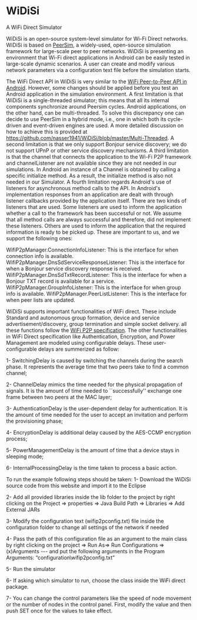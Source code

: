 # WiDiSi
A WiFi Direct Simulator

WiDiSi is an open-source system-level simulator for Wi-Fi Direct networks. WiDiSi is based on [PeerSim](http://peersim.sourceforge.net/), a widely-used, open-source simulation framework for large-scale peer to peer networks. WiDiSi is presenting an environment that Wi-Fi direct applications in Android can be easily tested in large-scale dynamic scenarios. A user can create and modify various network parameters via a configuration text file before the simulation starts. 

The WiFi Direct API in WiDiSi is very similar to the [WiFi Peer-to-Peer API in Android](http://developer.android.com/guide/topics/connectivity/wifip2p.html). However, some changes should be applied before you test an Android application in the simulation environment. A first limitation is that WiDiSi is a single-threaded simulator; this means that all its internal components synchronize around Peersim cycles. Android applications, on the other hand, can be multi-threaded. To solve this discrepancy one can decide to use PeerSim in a hybrid mode, i.e., one in which both its cycle-driven and event-driven engines are used. A more detailed discussion on how to achieve this is provided at https://github.com/nasser1941/WiDiSi/blob/master/Multi-Threaded. A second limitation is that we only support Bonjour service discovery; we do not support UPnP or other service discovery mechanisms. A third limitation is that the channel that connects the application to the Wi-Fi P2P framework and channelListener are not available since they are not needed in our simulations. In Android an instance of a Channel is obtained by calling a specific initialize method. As a result, the initialize method is also not needed in our Simulator. A fourth limitation regards Android's use of listeners for asynchronous method calls to the API. In Android's implementation responses from an application are dealt with through listener callbacks provided by the application itself. There are two kinds of listeners that are used. Some listeners are used to inform the application whether a call to the framework has been successful or not. We assume that all method calls are always successful and therefore, did not implement these listeners. Others are used to inform the application that the required information is ready to be picked up. These are important to us, and we support the following ones:

WifiP2pManager.ConnectionInfoListener: This is the interface for when connection info is available.
WifiP2pManager.DnsSdServiceResponseListener: This is the interface for when a Bonjour service discovery response is received.
WifiP2pManager.DnsSdTxtRecordListener: This is the interface for when a Bonjour TXT record is available for a service.
WifiP2pManager.GroupInfoListener: This is the interface for when group info is available.
WifiP2pManager.PeerListListener: This is the interface for when peer lists are updated.

WiDiSi supports important functionalities of WiFi direct. These include Standard and autonomous group formation, device and service advertisement/discovery, group termination and simple socket delivery. all these functions follow the [WiFi P2P specification]( https://www.wi-fi.org/discover-wi-fi/specifications).
The other functionalities in WiFi Direct specification like Authentication, Encryption, and Power Management are modeled using configurable delays. These user-configurable delays are summerized as follow:

1- SwitchingDelay is caused by switching the channels during the search phase. It represents the average time that two peers take to find a common channel;

2- ChannelDelay mimics the time needed for the physical propagation of signals. It is the amount of time needed to ``successfully'' exchange one frame between two peers at the MAC layer;

3- AuthenticationDelay is the user-dependent delay for authentication. It is the amount of time needed for the user to accept an invitation and perform the provisioning phase;

4- EncryptionDelay is additional delay caused by the AES-CCMP encryption process;

5- PowerManagementDelay is the amount of time that a device stays in sleeping mode;

6- InternalProcessingDelay is the time taken to process a basic action.  

To run the example following steps should be taken:
1-	Download the WiDiSi source code from this website and import it to the Eclipse

2-	Add all provided libraries inside the lib folder to the project by right clicking on the Project => properties => Java Build Path => Libraries => Add External JARs

3-	Modify the configuration text (wifip2pconfig.txt) file inside the configuration folder to change all settings of the network if needed

4-	Pass the path of this configuration file as an argument to the main class by right clicking on the project => Run As=> Run Configurations => (x)Arguments --- and put the following arguments in the Program Arguments: “configuration\\wifip2pconfig.txt” 

5-	Run the simulator

6-	If asking which simulator to run, choose the class inside the WiFi direct package.

7- You can change the control parameters like the speed of node movement or the number of nodes in the control panel. First, modify the value and then push SET once for the values to take effect.
